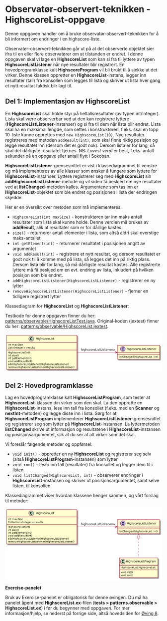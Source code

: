 # Observatør-observert-teknikken - HighscoreList-oppgave

Denne oppgaven handler om å bruke observatør-observert-teknikken for å bli informert om endringer i en highscore-liste.

Observatør-observert-teknikken går ut på at det observerte objektet sier ifra til en eller flere observatører om at tilstanden er endret. I denne oppgaven skal vi lage en **HighscoreList** som kan si fra til lyttere av typen **HighscoreListListener** når nye resultater blir registrert. En hovedprogramklasse kalt **HighscoreProgram** vil bli brukt til å sjekke at det virker. Denne klassen oppretter en **HighscoreList**-instans, legger inn resultater (tall) fra konsollen som legges til lista og skriver ut lista hver gang et nytt resultat faktisk blir lagt til.

## Del 1: Implementasjon av HighscoreList

En **HighscoreList** skal holde styr på heltallsresultater (av typen int/Integer). Lista skal være observerbar ved at den kan registrere lyttere (**HighscoreListListener**-instanser) og si fra til dem når lista blir endret. Lista skal ha en maksimal lengde, som settes i konstruktøren, f.eks. skal en topp 10-liste kunne opprettes med `new HighscoreList(10)`. Nye resultater registreres med metoden `addResult(int)`, som skal finne riktig posisjon og legge resultatet inn (dersom det er godt nok). Dersom lista er for lang, så skal det dårligste resultatet fjernes. NB: *Lavest verdi* er best, f.eks. antall sekunder på en oppgave eller antall flytt i Sokoban.

**HighscoreListListener**-grensesnittet er vist i klassediagrammet til venstre og må implementeres av alle klasser som ønsker å fungere som lyttere for **HighscoreList**-instanser. Lyttere registrerer seg med **HighscoreList** sin **addHighscoreListListener**-metode og vil siden få beskjed om nye resultater ved at **listChanged**-metoden kalles. Argumentene som tas inn er **HighscoreList**-objektet som ble endret og posisjonen i lista der endringen skjedde.

Her er en oversikt over metoden som må implementeres:

- `HighscoreList(int maxSize)` - konstruktøren tar inn maks antall resultater som lista skal kunne holde. Denne verdien må brukes av **addResult**, slik at resultater som er for dårlige kastes.
- `size()` - returnerer antall elementer i lista, som altså aldri skal overstige maks-antallet
- `int getElement(int)` - returnerer resultatet i posisjonen angitt av argumentet
- `void addResult(int)` - registrere et nytt resultat, og dersom resultatet er godt nok til å komme med på lista, så legges det inn på riktig plass. Dersom lista blir for lang, så må dårligste resultat kastes. Alle registrerte lyttere må få beskjed om en evt. endring av lista, inkludert på hvilken posisjon som ble endret.
- `addHighscoreListListener(HighscoreListListener)` - registrerer en ny lytter
- `removeHighscoreListListener(HighscoreListListener)` - fjerner en tidligere registrert lytter

Klassediagram for **HighscoreList** og **HighscoreListListener**:

Testkode for denne oppgaven finner du her: [patterns/observable/HighscoreListTest.java](../../tests/patterns/observable/HighscoreListTest.java). Original-koden (jextest) finner du her: [patterns/observable/HighscoreList.jextest](../../tests/patterns/observable/HighscoreList.jextest).

![](images/highscore-list.png)

## Del 2: Hovedprogramklasse

Lag en hovedprogramklasse kalt **HighscoreListProgram**, som tester at **HighscoreList**-klassen din virker som den skal. La den opprette en **HighscoreList**-instans, lese inn tall fra konsollet (f.eks. med en **Scanner** og **nextInt**-metoden) og legge disse inn i lista. Sørg for at **HighscoreListProgram** implementerer **HighscoreListListener**-grensesnittet og registrerer seg som lytter på **HighscoreList**-instansen. La lyttermetoden **listChanged** skrive ut informasjon og resultatene i **HighscoreList**-instansen og posisjonsargumentet, slik at du ser at alt virker som det skal.

Vi foreslår følgende metoder og oppførsel:

- `void init()` - oppretter en ny **HighscoreList** og registrerer seg selv (altså **HighscoreListProgram**-instansen) som lytter
- `void run()` - leser inn tall (resultater) fra konsollet og legger dem til i listen
- `void listChanged(HighscoreList, int)` - observerer endringer i **HighscoreList**-instansen og skriver ut posisjonsargumentet, samt selve listen, til konsollen.

Klassediagrammet viser hvordan klassene henger sammen, og vårt forslag til metoder:

![](images/hl-program.png)

**Exercise-panelet**

Bruk av Exercise-panelet er obligatorisk for denne øvingen. Du må ha panelet åpent med **HighscoreList.ex**-filen (**tests > patterns.observable > HighscoreList.ex**) i før du begynner med oppgaven. For mer informasjon/hjelp, se nederst på forrige side, altså hovedsiden for [Øving 8](./README.md).
